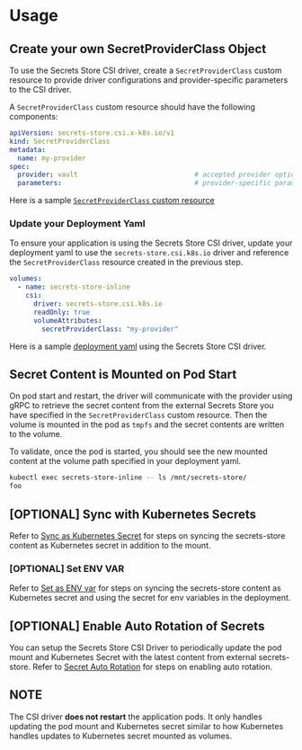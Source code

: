 # Usage

## Create your own SecretProviderClass Object

To use the Secrets Store CSI driver, create a `SecretProviderClass` custom resource to provide driver configurations and provider-specific parameters to the CSI driver.

A `SecretProviderClass` custom resource should have the following components:

```yaml
apiVersion: secrets-store.csi.x-k8s.io/v1
kind: SecretProviderClass
metadata:
  name: my-provider
spec:
  provider: vault                             # accepted provider options: azure or vault or gcp or akeyless
  parameters:                                 # provider-specific parameters
```

Here is a sample [`SecretProviderClass` custom resource](https://github.com/kubernetes-sigs/secrets-store-csi-driver/blob/release-1.0/test/bats/tests/vault/vault_v1_secretproviderclass.yaml)

### Update your Deployment Yaml

To ensure your application is using the Secrets Store CSI driver, update your deployment yaml to use the `secrets-store.csi.k8s.io` driver and reference the `SecretProviderClass` resource created in the previous step.

```yaml
volumes:
  - name: secrets-store-inline
    csi:
      driver: secrets-store.csi.k8s.io
      readOnly: true
      volumeAttributes:
        secretProviderClass: "my-provider"
```

Here is a sample [deployment yaml](https://github.com/kubernetes-sigs/secrets-store-csi-driver/blob/main/test/bats/tests/vault/pod-vault-inline-volume-secretproviderclass.yaml) using the Secrets Store CSI driver.

## Secret Content is Mounted on Pod Start

On pod start and restart, the driver will communicate with the provider using gRPC to retrieve the secret content from the external Secrets Store you have specified in the `SecretProviderClass` custom resource. Then the volume is mounted in the pod as `tmpfs` and the secret contents are written to the volume.

To validate, once the pod is started, you should see the new mounted content at the volume path specified in your deployment yaml.

```bash
kubectl exec secrets-store-inline -- ls /mnt/secrets-store/
foo
```

## [OPTIONAL] Sync with Kubernetes Secrets

Refer to [Sync as Kubernetes Secret](../topics/sync-as-kubernetes-secret.md) for steps on syncing the secrets-store content as Kubernetes secret in addition to the mount.

### [OPTIONAL] Set ENV VAR

Refer to [Set as ENV var](../topics/set-as-env-var.md) for steps on syncing the secrets-store content as Kubernetes secret and using the secret for env variables in the deployment.

## [OPTIONAL] Enable Auto Rotation of Secrets

You can setup the Secrets Store CSI Driver to periodically update the pod mount and Kubernetes Secret with the latest content from external secrets-store. Refer to [Secret Auto Rotation](../topics/secret-auto-rotation.md) for steps on enabling auto rotation.

<aside class="note warning">
<h1>NOTE</h1>

The CSI driver **does not restart** the application pods. It only handles updating the pod mount and Kubernetes secret similar to how Kubernetes handles updates to Kubernetes secret mounted as volumes.

</aside>
